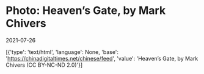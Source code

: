# Photo: Heaven’s Gate, by Mark Chivers

2021-07-26

[{'type': 'text/html', 'language': None, 'base': 'https://chinadigitaltimes.net/chinese/feed', 'value': 'Heaven&#8217;s Gate, by Mark Chivers (CC BY-NC-ND 2.0)'}]
